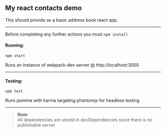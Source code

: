 ## My react contacts demo

This should provide as a basic address book react app.  

---
  
Before completing any further actions you must `npm install`

#### Running:

    npm start
    
Runs an instance of webpack-dev-server @ http://localhost:3000

---

#### Testing:

    npm test

Runs jasmine with karma targeting phantomjs for headless testing

---

> **Note**  
All dependencies are stored in devDependencies since there is no publishable server.